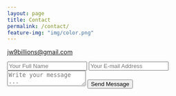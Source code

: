 ```yaml
---
layout: page
title: Contact
permalink: /contact/
feature-img: "img/color.png"
---
```

jw9billions@gmail.com

<form action="https://getsimpleform.com/messages?form_api_token=9f233ac5d7006270bd86e6a15786a3ef" method="post">
  <!-- the redirect_to is optional, the form will redirect to the referrer on submission -->
  <input type='hidden' name='redirect_to' value='http://jw9billions.github.io/thank-you/' />
  <input type='text' name='name' placeholder='Your Full Name' />
  <input type='email' name='email' placeholder='Your E-mail Address' />
  <textarea name='message' placeholder='Write your message ...'></textarea>
  <input type='submit' value='Send Message' />
</form>

